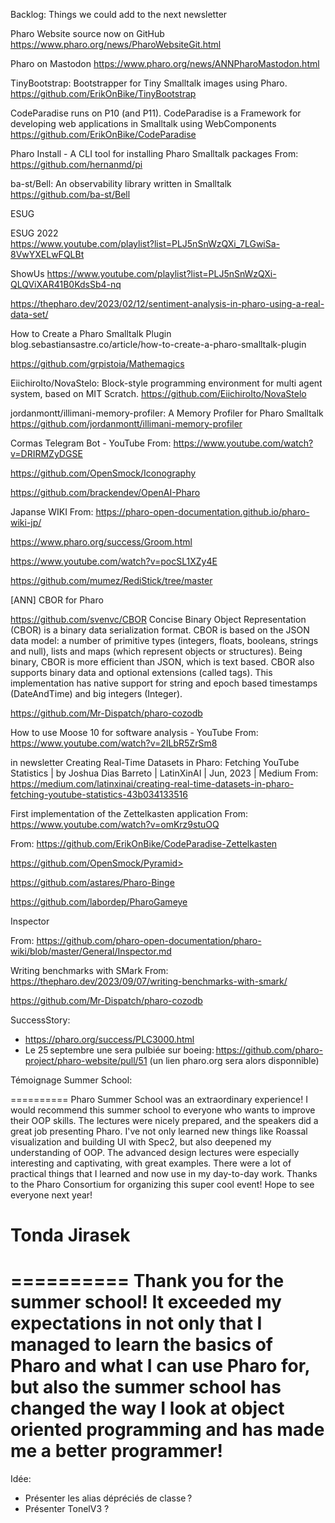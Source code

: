 Backlog: Things we could add to the next newsletter


Pharo Website source now on GitHub
	https://www.pharo.org/news/PharoWebsiteGit.html
	
Pharo on Mastodon
	https://www.pharo.org/news/ANNPharoMastodon.html
	
	
TinyBootstrap: Bootstrapper for Tiny Smalltalk images using Pharo. https://github.com/ErikOnBike/TinyBootstrap


 CodeParadise runs on P10 (and P11). CodeParadise is a Framework for developing web applications in Smalltalk using WebComponents https://github.com/ErikOnBike/CodeParadise
 
 
 Pharo Install - A CLI tool for installing Pharo Smalltalk packages
 From: <https://github.com/hernanmd/pi>
 
 ba-st/Bell: An observability library written in Smalltalk
https://github.com/ba-st/Bell






ESUG

ESUG 2022  
 https://www.youtube.com/playlist?list=PLJ5nSnWzQXi_7LGwiSa-8VwYXELwFQLBt
 
 ShowUs
  https://www.youtube.com/playlist?list=PLJ5nSnWzQXi-QLQViXAR41B0KdsSb4-nq

https://thepharo.dev/2023/02/12/sentiment-analysis-in-pharo-using-a-real-data-set/

How to Create a Pharo Smalltalk Plugin
blog.sebastiansastre.co/article/how-to-create-a-pharo-smalltalk-plugin

https://github.com/grpistoia/Mathemagics


EiichiroIto/NovaStelo: Block-style programming environment for multi agent system, based on MIT Scratch.
https://github.com/EiichiroIto/NovaStelo


jordanmontt/illimani-memory-profiler: A Memory Profiler for Pharo Smalltalk
<https://github.com/jordanmontt/illimani-memory-profiler>

 Cormas Telegram Bot - YouTube
From: <https://www.youtube.com/watch?v=DRIRMZyDGSE>

https://github.com/OpenSmock/Iconography

https://github.com/brackendev/OpenAI-Pharo

Japanse WIKI From: <https://pharo-open-documentation.github.io/pharo-wiki-jp/>

https://www.pharo.org/success/Groom.html

https://www.youtube.com/watch?v=pocSL1XZy4E

<https://github.com/mumez/RediStick/tree/master>


[ANN] CBOR for Pharo

https://github.com/svenvc/CBOR
Concise Binary Object Representation (CBOR) is a binary data serialization format. CBOR is based on the JSON data model: a number of primitive types (integers, floats, booleans, strings and null), lists and maps (which represent objects or structures). Being binary, CBOR is more efficient than JSON, which is text based. CBOR also supports binary data and optional extensions (called tags). This implementation has native support for string and epoch based timestamps (DateAndTime) and big integers (Integer).


https://github.com/Mr-Dispatch/pharo-cozodb


How to use Moose 10 for software analysis - YouTube
From: <https://www.youtube.com/watch?v=2ILbR5ZrSm8>


in newsletter Creating Real-Time Datasets in Pharo: Fetching YouTube Statistics | by Joshua Dias Barreto | LatinXinAI | Jun, 2023 | Medium
From: <https://medium.com/latinxinai/creating-real-time-datasets-in-pharo-fetching-youtube-statistics-43b034133516>

First implementation of the Zettelkasten application  From: <https://www.youtube.com/watch?v=omKrz9stuOQ>

From: <https://github.com/ErikOnBike/CodeParadise-Zettelkasten>



https://github.com/OpenSmock/Pyramid>

https://github.com/astares/Pharo-Binge

 https://github.com/labordep/PharoGameye


 Inspector

 From: <https://github.com/pharo-open-documentation/pharo-wiki/blob/master/General/Inspector.md>


 Writing benchmarks with SMark
From: <https://thepharo.dev/2023/09/07/writing-benchmarks-with-smark/>

https://github.com/Mr-Dispatch/pharo-cozodb


SuccessStory:
- https://pharo.org/success/PLC3000.html
- Le 25 septembre une sera pulbiée sur boeing: https://github.com/pharo-project/pharo-website/pull/51 (un lien pharo.org sera alors disponnible)



Témoignage Summer School:

==========
Pharo Summer School was an extraordinary experience! I would recommend this summer school to everyone who wants to improve their OOP skills. The lectures were nicely prepared, and the speakers did a great job presenting Pharo. I've not only learned new things like Roassal visualization and building UI with Spec2, but also deepened my understanding of OOP. The advanced design lectures were especially interesting and captivating, with great examples. There were a lot of practical things that I learned and now use in my day-to-day work. Thanks to the Pharo Consortium for organizing this super cool event! Hope to see everyone next year! 

Tonda Jirasek
==========

==========
Thank you for the summer school! It exceeded my expectations in not only that I managed to learn the basics of Pharo and what I can use Pharo for, but also the summer school has changed the way I look at object oriented programming and has made me a better programmer!
==========


Idée:
- Présenter les alias dépréciés de classe ?
- Présenter TonelV3 ?
